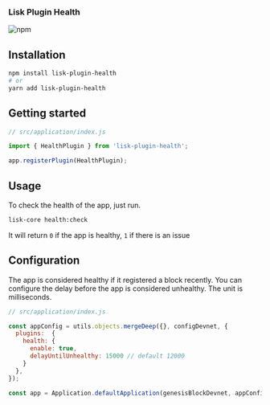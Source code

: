 ### Lisk Plugin Health 

![npm](https://img.shields.io/npm/v/lisk-plugin-health)

## Installation

```bash
npm install lisk-plugin-health
# or
yarn add lisk-plugin-health
```

## Getting started

```js
// src/application/index.js

import { HealthPlugin } from 'lisk-plugin-health';

app.registerPlugin(HealthPlugin);
```

## Usage
To check the health of the app, just run.
```bash
lisk-core health:check
```
It will return `0` if the app is healthy, `1` if there is an issue


## Configuration

The app is considered healthy if it registered a block recently. You can configure the delay before the app is considered unhealthy.
The unit is milliseconds.

```js
// src/application/index.js

const appConfig = utils.objects.mergeDeep({}, configDevnet, {
  plugins:  {
    health: {
      enable: true,
      delayUntilUnhealthy: 15000 // default 12000
    }
  },
});

const app = Application.defaultApplication(genesisBlockDevnet, appConfig); 
```

